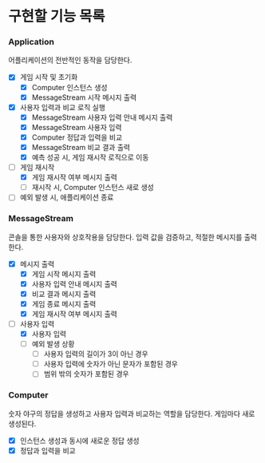 # 구현할 기능 목록

### Application

어플리케이션의 전반적인 동작을 담당한다. 

- [x] 게임 시작 및 초기화
  - [x] Computer 인스턴스 생성
  - [x] MessageStream 시작 메시지 출력
- [x] 사용자 입력과 비교 로직 실행
  - [x] MessageStream 사용자 입력 안내 메시지 출력
  - [x] MessageStream 사용자 입력
  - [x] Computer 정답과 입력을 비교
  - [x] MessageStream 비교 결과 출력
  - [x] 예측 성공 시, 게임 재시작 로직으로 이동
- [ ] 게임 재시작
  - [x] 게임 재시작 여부 메시지 출력
  - [ ] 재시작 시, Computer 인스턴스 새로 생성
- [ ] 예외 발생 시, 애플리케이션 종료

### MessageStream

콘솔을 통한 사용자와 상호작용을 담당한다. 입력 값을 검증하고, 적절한 메시지를 출력한다.

- [x] 메시지 출력
  - [x]  게임 시작 메시지 출력
  - [x]  사용자 입력 안내 메시지 출력
  - [x]  비교 결과 메시지 출력
  - [x]  게임 종료 메시지 출력
  - [x]  게임 재시작 여부 메시지 출력
- [ ] 사용자 입력
  - [x] 사용자 입력
  - [ ] 예외 발생 상황
    - [ ] 사용자 입력의 길이가 3이 아닌 경우
    - [ ] 사용자 입력에 숫자가 아닌 문자가 포함된 경우
    - [ ] 범위 밖의 숫자가 포함된 경우

### Computer

숫자 야구의 정답을 생성하고 사용자 입력과 비교하는 역할을 담당한다. 게임마다 새로 생성된다. 

- [x] 인스턴스 생성과 동시에 새로운 정답 생성
- [x] 정답과 입력을 비교